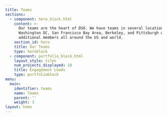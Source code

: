 ```yaml
---
title: Teams
sections:
  - component: hero_block.html
    content: >-
      Our teams are the heart of DSO. We have teams in several locations including
      Washington DC, San Francisco Bay Area, Berkeley, and Pittsburgh with
      additional members all around the US and world.
    section_id: hero
    title: Our Teams
    type: heroblock
  - component: portfolio_block.html
    layout_style: tiles
    num_projects_displayed: 18
    title: Engagement Leads
    type: portfolioblock
menu:
  main:
    identifier: teams
    name: Teams
    parent: ''
    weight: 3
layout: home
---
```



